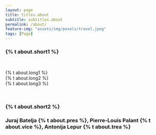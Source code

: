 ```yaml
---
layout: page
title: titles.about
subtitle: subtitles.about
permalink: /about/
feature-img: "assets/img/pexels/travel.jpeg"
tags: [Page]
---
```


<h3>{% t about.short1 %}</h3>

</br>
<p>
    {% t about.long1 %} 
    </br>
    {% t about.long2 %} 
    </br>
    {% t about.long3 %}
</p>

<br>

<h3> {% t about.short2 %} <h3>
<p>Juraj Batelja {% t about.pres %}, Pierre-Louis Palant {% t about.vice %}, Antonija Lepur {% t about.trea %}</p>
